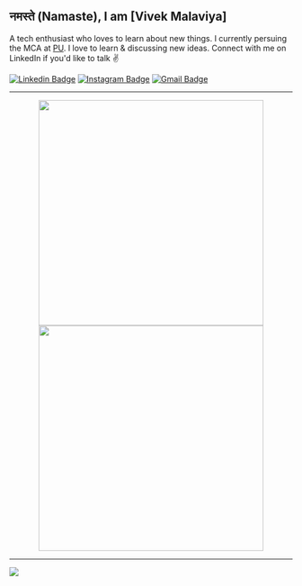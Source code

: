 ## नमस्ते (Namaste), I am [Vivek Malaviya]

A tech enthusiast who loves to learn about new things. I currently persuing the MCA at [PU](https://paruluniversity.ac.in/). I love to learn & discussing new ideas. Connect with me on LinkedIn if you'd like to talk ✌️

[![Linkedin Badge](https://img.shields.io/badge/-LinkedIn-blue?style=flat-square&logo=Linkedin&logoColor=white&link=https://www.linkedin.com/in/vivekmalaviya404/)](https://www.linkedin.com/in/vivekmalaviya404/)
[![Instagram Badge](https://img.shields.io/badge/-Instagram-e4405f?style=flat-square&logo=Instagram&logoColor=white&link=https://www.instagram.com/who_s_vivek/)](https://www.instagram.com/who_s_vivek/)
[![Gmail Badge](https://img.shields.io/badge/-Gmail-d14836?style=flat-square&logo=Gmail&logoColor=white&link=mail@malaviyavivek56@gmail.com)](mailto:mail@malaviyavivek56@gmail.com)

---

<p align="center">
  <img src="https://github-readme-stats.vercel.app/api?username=VivekMalaviya18&show_icons=true&theme=bear" width="400">
  <img src="https://github-readme-streak-stats.herokuapp.com?user=VivekMalaviya18&theme=dark&hide_border=true" width="400">
  
</p>

---
[![](https://visitcount.itsvg.in/api?id=VivekMalaviya18&icon=0&color=0)](https://visitcount.itsvg.in)



<!--![](https://github-readme-stats.vercel.app/api/top-langs/?username=VivekMalaviya18&theme=radical&hide_border=false&include_all_commits=false&count_private=false&layout=compact)-->
